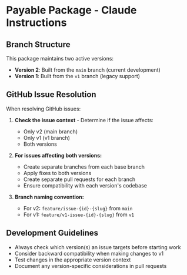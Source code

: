 # Payable Package - Claude Instructions

## Branch Structure

This package maintains two active versions:

-   **Version 2**: Built from the `main` branch (current development)
-   **Version 1**: Built from the `v1` branch (legacy support)

## GitHub Issue Resolution

When resolving GitHub issues:

1. **Check the issue context** - Determine if the issue affects:

    - Only v2 (main branch)
    - Only v1 (v1 branch)
    - Both versions

2. **For issues affecting both versions:**

    - Create separate branches from each base branch
    - Apply fixes to both versions
    - Create separate pull requests for each branch
    - Ensure compatibility with each version's codebase

3. **Branch naming convention:**
    - For v2: `feature/issue-{id}-{slug}` from `main`
    - For v1: `feature/v1-issue-{id}-{slug}` from `v1`

## Development Guidelines

-   Always check which version(s) an issue targets before starting work
-   Consider backward compatibility when making changes to v1
-   Test changes in the appropriate version context
-   Document any version-specific considerations in pull requests
